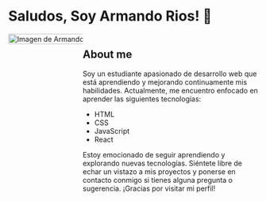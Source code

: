 # Saludos, Soy Armando Rios! 👋

<div style="display: flex">
  <img src="URL_DE_LA_IMAGEN](https://probot.media/AtP5iUW8Xg.png" alt="Imagen de Armando Rios" style="width: 150%; max-width: 150px;">
  <div style="flex-grow: 1;">
    <h2>About me</h2>
    <p>Soy un estudiante apasionado de desarrollo web que está aprendiendo y mejorando continuamente mis habilidades. Actualmente, me encuentro enfocado en aprender las siguientes tecnologías:</p>
    <ul>
      <li>HTML</li>
      <li>CSS</li>
      <li>JavaScript</li>
      <li>React</li>
    </ul>
    <p>Estoy emocionado de seguir aprendiendo y explorando nuevas tecnologías. Siéntete libre de echar un vistazo a mis proyectos y ponerse en contacto conmigo si tienes alguna pregunta o sugerencia. ¡Gracias por visitar mi perfil!</p>
  </div>
</div>
